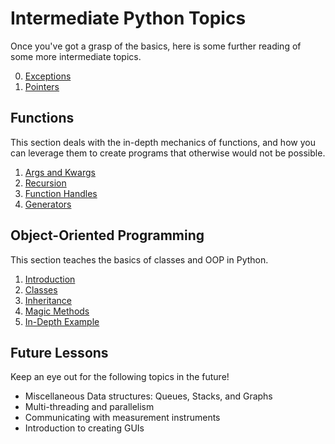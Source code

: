# Intermediate Python Topics

Once you've got a grasp of the basics, here is some further reading of some more intermediate topics.

0. [Exceptions](exceptions.md)
1. [Pointers](pointers.md)

## Functions

This section deals with the in-depth mechanics of functions, and how you can leverage them to create programs that otherwise would not be possible.

1. [Args and Kwargs](Functions/argskwargs.md)
2. [Recursion](Functions/recursion.md)
3. [Function Handles](Functions/functionhandles.md)
4. [Generators](Functions/generators.md)

## Object-Oriented Programming

This section teaches the basics of classes and OOP in Python.

1. [Introduction](Classes/introduction.md)
2. [Classes](Classes/classes.md)
3. [Inheritance](Classes/inheritance.md)
4. [Magic Methods](Classes/magicmethod.md)
5. [In-Depth Example](Classes/example.md)

## Future Lessons

Keep an eye out for the following topics in the future!

- Miscellaneous Data structures: Queues, Stacks, and Graphs
- Multi-threading and parallelism
- Communicating with measurement instruments
- Introduction to creating GUIs